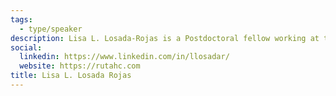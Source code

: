 ```yaml
---
tags:
  - type/speaker
description: Lisa L. Losada-Rojas is a Postdoctoral fellow working at the Mobility Network at the University of Toronto. Her research interests include transportation planning, accessibility, active travel, public health, transportation modelling and forecasting, rural transportation, and sustainability.
social:
  linkedin: https://www.linkedin.com/in/llosadar/
  website: https://rutahc.com
title: Lisa L. Losada Rojas
---
```

